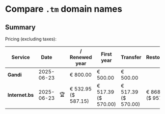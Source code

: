 # Compare `.tm` domain names

## Summary

Pricing (excluding taxes):

| Service | Date |  | / Renewed year | First year | Transfer | Restoration |
|--|--|--|--|--|--|--|
| **Gandi** | 2025-06-23 |  | € 800.00 | € 500.00 | € 500.00 |  |
| **Internet.bs** | 2025-06-23 | 🏆 | € 532.95<br>($ 587.15) | € 517.39<br>($ 570.00) | € 517.39<br>($ 570.00) | € 868.79<br>($ 957.15) |

